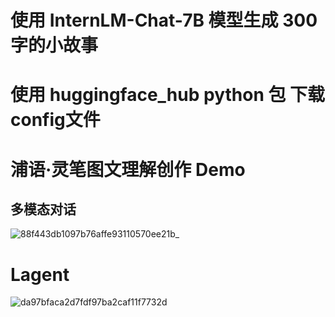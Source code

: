 # 使用 InternLM-Chat-7B 模型生成 300 字的小故事

# 使用 huggingface_hub python 包 下载config文件




# 浦语·灵笔图文理解创作 Demo

## 多模态对话

![88f443db1097b76affe93110570ee21b_](https://github.com/Juanting-Xu/InternLM_notes/assets/36044048/f2640628-0751-48be-9363-2a0430526e9b)


# Lagent

![da97bfaca2d7fdf97ba2caf11f7732d](https://github.com/Juanting-Xu/InternLM_notes/assets/36044048/59b7b8d6-d900-4fcf-900e-23dbeca861f1)





